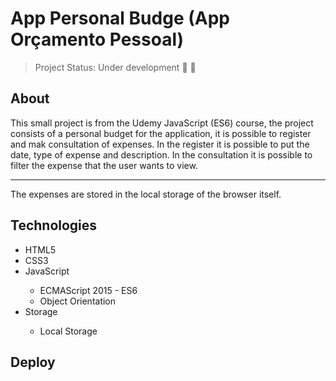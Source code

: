 # App Personal Budge (App Orçamento Pessoal)

> Project Status: Under development :construction_worker: :wrench:

## About
  This small project is from the Udemy JavaScript (ES6) course, the project consists of a personal budget for the application, it is possible to register and mak consultation of expenses.
  In the register it is possible to put the date, type of expense and description.
  In the consultation it is possible to filter the expense that the user wants to view.

  <hr>

  The expenses are stored in the local storage of the browser itself.

## Technologies
<ul>
    <li>HTML5</li>
    <li>CSS3</li>
    <li>JavaScript</li>
    <ul>
        <li>ECMAScript 2015 - ES6</li>
        <li>Object Orientation</li>
    </ul>
    <li>Storage</li>
    <ul>
    <li>Local Storage</li>
    </ul>
</ul>

## Deploy
